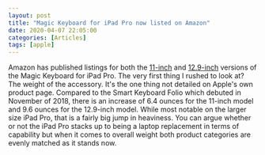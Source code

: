 ```yaml
---
layout: post
title: "Magic Keyboard for iPad Pro now listed on Amazon"
date: 2020-04-07 22:05:00
categories: [Articles]
tags: [apple]
---
```


Amazon has published listings for both the [11-inch](https://www.amazon.com/Apple-Magic-Keyboard-11-inch-iPad-Pro/dp/B0863BQJMS) and [12.9-inch](https://www.amazon.com/dp/B0863F794B/) versions of the Magic Keyboard for iPad Pro. The very first thing I rushed to look at? The weight of the accessory. It's the one thing not detailed on Apple's own product page. Compared to the Smart Keyboard Folio which debuted in November of 2018, there is an increase of 6.4 ounces for the 11-inch model and 9.6 ounces for the 12.9-inch model. While most notable on the larger size iPad Pro, that is a fairly big jump in heaviness. You can argue whether or not the iPad Pro stacks up to being a laptop replacement in terms of capability but when it comes to overall weight both product categories are evenly matched as it stands now.
